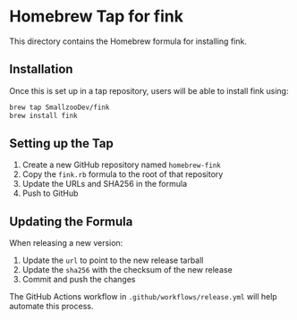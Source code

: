 # Homebrew Tap for fink

This directory contains the Homebrew formula for installing fink.

## Installation

Once this is set up in a tap repository, users will be able to install fink using:

```bash
brew tap SmallzooDev/fink
brew install fink
```

## Setting up the Tap

1. Create a new GitHub repository named `homebrew-fink`
2. Copy the `fink.rb` formula to the root of that repository
3. Update the URLs and SHA256 in the formula
4. Push to GitHub

## Updating the Formula

When releasing a new version:

1. Update the `url` to point to the new release tarball
2. Update the `sha256` with the checksum of the new release
3. Commit and push the changes

The GitHub Actions workflow in `.github/workflows/release.yml` will help automate this process.